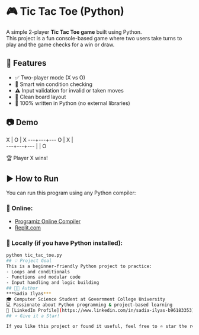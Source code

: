 # 🎮 Tic Tac Toe (Python)
A simple 2-player **Tic Tac Toe game** built using Python.  
This project is a fun console-based game where two users take turns to play and the game checks for a win or draw.
## 📌 Features
- ✅ Two-player mode (X vs O)
- 🧠 Smart win condition checking
- ⚠️ Input validation for invalid or taken moves
- 🎯 Clean board layout
- 🐍 100% written in Python (no external libraries)
## 📷 Demo
 X | O | X
---+---+---
 O | X |  
---+---+---
   |   | O

🏆 Player X wins!
## ▶️ How to Run
You can run this program using any Python compiler:
### 🔹 Online:
- [Programiz Online Compiler](https://www.programiz.com/python-programming/online-compiler)
- [Replit.com](https://replit.com/)
### 🔹 Locally (if you have Python installed):
```bash
python tic_tac_toe.py
## 💡 Project Goal
This is a beginner-friendly Python project to practice:
- Loops and conditionals
- Functions and modular code
- Input handling and logic building
## 👩‍💻 Author
***Sadia Ilyas***
🎓 Computer Science Student at Government College University  
💻 Passionate about Python programming & project-based learning  
🔗 [LinkedIn Profile](https://www.linkedin.com/in/sadia-ilyas-b96183353)
## ⭐️ Give it a Star!

If you like this project or found it useful, feel free to ⭐️ star the repo — it motivates me to build more! 😊
